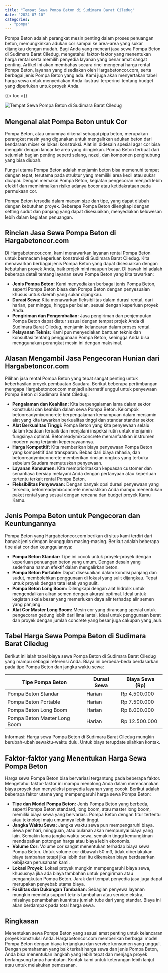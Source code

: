 ```yaml
---
title: "Tempat Sewa Pompa Beton di Sudimara Barat Ciledug"
date: "2024-07-10"
categories: 
  - "pompa"
---
```




Pompa Beton adalah perangkat mesin penting dalam proses penuangan beton, memungkinkan adukan cor sampai ke area-area yang sukar dijangkau dengan mudah. Bagi Anda yang mencari jasa sewa Pompa Beton di Sudimara Barat Ciledug, mengetahui faktor-faktor yang menentukan harga rental serta memilih penyedia layanan yang benar amat sangat penting. Artikel ini akan membahas secara rinci mengenai harga rental Pompa Beton, layanan yang disediakan oleh Hargabetoncor.com, serta berbagai jenis Pompa Beton yang ada. Kami juga akan menyertakan tabel harga sewa untuk menyediakan Anda ilustrasi terperinci tentang budget yang diperlukan untuk proyek Anda.

{{< toc >}}

![Tempat Sewa Pompa Beton di Sudimara Barat Ciledug](https://hargareadymixid.github.io/pompa/concrete-pump%20(23).png)

## Mengenal alat Pompa Beton untuk Cor

Pompa Beton, atau umumnya dikenal sebagai pipa beton, merupakan perangkat mesin yang digunakan untuk mengalirkan adukan beton dari kendaraan mixer ke lokasi konstruksi. Alat ini didesain spesial agar cor bisa mengalir dengan lancar ke area yang diinginkan. Pompa Beton terbuat dari sejumlah bagian penting seperti selang, nozel, dan komponen penghubung yang bisa diubah.

Fungsi utama Pompa Beton adalah menjamin beton bisa memenuhi tempat dengan tepat, terutama pada struktur yang memiliki area kecil atau sukar dicapai. Dengan memakai Pompa Beton, kegiatan pengecoran menjadi lebih efektif dan meminimalkan risiko adanya bocor atau ketidakrataan pada permukaan cor.

Pompa Beton tersedia dalam macam size dan tipe, yang dapat diubah dengan kebutuhan proyek. Beberapa Pompa Beton dilengkapi dengan setting sudut dan panjang yang dapat disesuaikan, menyediakan keluwesan lebih dalam kegiatan penuangan.

## Rincian Jasa Sewa Pompa Beton di Hargabetoncor.com

Di Hargabetoncor.com, kami menawarkan layanan rental Pompa Beton untuk bermacam keperluan konstruksi di Sudimara Barat Ciledug. Kita menawarkan berbagai jenis Pompa Beton yang dapat disesuaikan dengan kebutuhan proyek Anda, baik projek mini maupun besar. Di bawah ini adalah beberapa detail tentang layanan sewa Pompa Beton yang kita tawarkan:

- **Jenis Pompa Beton:** Kami menyediakan berbagai jenis Pompa Beton, seperti Pompa Beton biasa dan Pompa Beton dengan penyesuaian khusus untuk daerah yang sukar dijangkau.
- **Durasi Sewa:** Kita menawarkan fleksibilitas dalam durasi rental, dari harian, per minggu, hingga per bulan, sesuai dengan keperluan proyek Anda.
- **Pengiriman dan Pengembalian:** Jasa pengiriman dan penjemputan Pompa Beton dapat diatur sesuai dengan tempat projek Anda di Sudimara Barat Ciledug, menjamin kelancaran dalam proses rental.
- **Pelayanan Teknis:** Kami pun menyediakan bantuan teknis dan konsultasi tentang penggunaan Pompa Beton, sehingga Anda bisa menggunakan perangkat mesin ini dengan maksimal.

## Alasan Mengambil Jasa Pengecoran Hunian dari Hargabetoncor.com

Pilihan jasa rental Pompa Beton yang tepat sangat penting untuk keberhasilan proyek pembuatan Saudara. Berikut beberapa pertimbangan mengapa Hargabetoncor.com menjadi alternatif unggul untuk penyewaan Pompa Beton di Sudimara Barat Ciledug:

- **Pengalaman dan Keahlian:** Kita berpengalaman lama dalam sektor konstruksi dan keahlian dalam sewa Pompa Beton. Kelompok betonreadymixconcrete berpengalaman kemampuan dalam menjamin alat yang kita tawarkan berkualitas tinggi dan standar standar sektor.
- **Alat Berkualitas Tinggi:** Pompa Beton yang kita penyewaan selalu dalam keadaan terbaik dan menjalani inspeksi rutin untuk menjamin fungsinya optimal. Betonreadymixconcrete memanfaatkan instrumen modern yang terjamin kepercayaannya.
- **Harga Kompetitif:** Kita memberikan biaya penyewaan Pompa Beton yang kompetitif dan transparan. Bebas dari biaya rahasia, dan betonreadymixconcrete memberikan rincian ongkos yang terbuka sebelum Saudara memutuskan penyewaan.
- **Layanan Konsumen:** Kita memprioritaskan kepuasan customer dan senantiasa bersiap melayani Anda dengan pertanyaan atau keperluan tertentu terkait rental Pompa Beton.
- **Fleksibilitas Penyewaan:** Dengan banyak opsi durasi penyewaan yang tersedia, betonreadymixconcrete memastikan Anda mampu menentukan paket rental yang sesuai dengan rencana dan budget proyek Kamu Kamu.

## Jenis Pompa Beton untuk Pengecoran dan Keuntungannya

Pompa Beton yang Hargabetoncor.com berikan di situs kami terdiri dari banyak jenis dengan keunggulan masing-masing. Berikut adalah beberapa tipe alat cor dan keunggulannya:

- **Pompa Beton Standar:** Tipe ini cocok untuk proyek-proyek dengan keperluan penuangan beton yang umum. Dengan desain yang sederhana namun efektif dalam mengalirkan beton.
- **Pompa Beton Portable:** Dapat disesuaikan dalam kondisi panjang dan sudut, membolehkan penggunaan di lokasi yang sulit dijangkau. Tepat untuk proyek dengan tata letak yang sulit.
- **Pompa Beton Long Boom:** Dilengkapi dengan alat hidrolik untuk mengendalikan aliran semen dengan akurasi optimal. Ideal untuk kegiatan skala besar yang memerlukan daya alir terhadap alir semen yang panjang.
- **Alat Cor Master Long Boom:** Mesin cor yang dirancang spesial untuk pengecoran gedung lebih dari lima lantai, ideal untuk penggunaan berat dan proyek dengan jumlah concrete yang besar juga cakupan yang jauh.

## Tabel Harga Sewa Pompa Beton di Sudimara Barat Ciledug

Berikut ini ialah tabel biaya sewa Pompa Beton di Sudimara Barat Ciledug yang mampu sebagai referensi Anda. Biaya ini berbeda-beda berdasarkan pada tipe Pompa Beton dan jangka waktu sewa:

| Tipe Pompa Beton | Durasi Sewa | Biaya Sewa (Rp) |
| --- | --- | --- |
| Pompa Beton Standar | Harian | Rp 4.500.000 |
| Pompa Beton Portable | Harian | Rp 7.500.000 |
| Pompa Beton Long Boom | Harian | Rp 8.000.000 |
| Pompa Beton Master Long Boom | Harian | Rp 12.500.000 |

Informasi: Harga sewa Pompa Beton di Sudimara Barat Ciledug mungkin berubah-ubah sewaktu-waktu dulu. Untuk biaya terupdate silahkan kontak.

## Faktor-faktor yang Menentukan Harga Sewa Pompa Beton

Harga sewa Pompa Beton bisa bervariasi tergantung pada beberapa faktor. Mengetahui faktor-faktor ini mampu menolong Anda dalam merencanakan biaya proyek dan menyeleksi penyedia layanan yang cocok. Berikut adalah beberapa faktor utama yang mempengaruhi harga sewa Pompa Beton:

- **Tipe dan Model Pompa Beton:** Jenis Pompa Beton yang berbeda, seperti Pompa Beton standard, long boom, atau master long boom, memiliki biaya sewa yang bervariasi. Pompa Beton dengan fitur tertentu atau teknologi maju umumnya lebih tinggi.
- **Jangka Waktu Sewa:** Jangka waktu sewa pun mempengaruhi biaya. Sewa per hari, mingguan, atau bulanan akan mempunyai biaya yang lain. Semakin lama jangka waktu sewa, semakin tinggi kemungkinan mendapatkan potongan harga atau biaya lebih ekonomis.
- **Volume Cor:** Volume cor sangat menentukan terhadap biaya sewa Pompa Beton. Untuk volume cor dibawah 50 m3, tidak diberlakukan biaya tambahan tetapi jika lebih dari itu dikenakan biaya berdasarkan kebijakan perusahaan kami.
- **Lokasi Proyek:** Lokasi proyek mungkin mempengaruhi biaya sewa, khususnya jika ada biaya tambahan untuk pengiriman atau pengangkutan Pompa Beton. Jarak dari tempat penyedia jasa juga dapat merupakan penyebab utama biaya.
- **Fasilitas dan Dukungan Tambahan:** Sebagian penyewa layanan mungkin meminta support teknis tambahan atau service ekstra, misalnya penambahan kuantitas jumlah tube dari yang standar. Biaya ini akan berdampak pada total harga sewa.

## Ringkasan

Menentukan sewa Pompa Beton yang sesuai amat penting untuk kelancaran proyek konstruksi Anda. Hargabetoncor.com memberikan berbagai model Pompa Beton dengan biaya terjangkau dan service konsumen yang unggul. Dengan pemahaman yang baik terkait harga sewa dan jenis Pompa Beton, Anda bisa menentukan langkah yang lebih tepat dan menjaga proyek berlangsung tanpa hambatan. Kontak kami untuk keterangan lebih lanjut atau untuk melakukan pemesanan.
